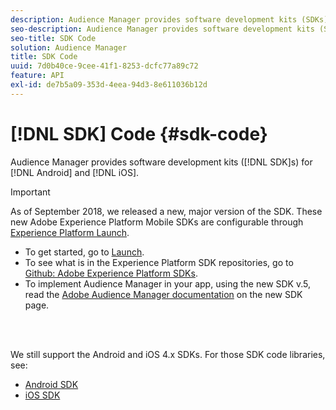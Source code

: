 ```yaml
---
description: Audience Manager provides software development kits (SDKs) for Android and iOS.
seo-description: Audience Manager provides software development kits (SDKs) for Android and iOS.
seo-title: SDK Code
solution: Audience Manager
title: SDK Code
uuid: 7d0b40ce-9cee-41f1-8253-dcfc77a89c72
feature: API
exl-id: de7b5a09-353d-4eea-94d3-8e611036b12d
---
```

# [!DNL SDK] Code {#sdk-code}

Audience Manager provides software development kits ([!DNL SDK]s) for [!DNL Android] and [!DNL iOS].

>[!IMPORTANT]
>
>As of September 2018, we released a new, major version of the SDK. These new Adobe Experience Platform Mobile SDKs are configurable through [Experience Platform Launch](https://www.adobe.com/experience-platform/launch.html).

* To get started, go to [Launch](https://launch.adobe.com/).
* To see what is in the Experience Platform SDK repositories, go to [Github: Adobe Experience Platform SDKs](https://github.com/Adobe-Marketing-Cloud/acp-sdks).
* To implement Audience Manager in your app, using the new SDK v.5, read the [Adobe Audience Manager documentation](https://aep-sdks.gitbook.io/docs/using-mobile-extensions/adobe-audience-manager) on the new SDK page.

<br>&nbsp;

We still support the Android and iOS 4.x SDKs. For those SDK code libraries, see:

* [Android SDK](https://docs.adobe.com/content/help/en/mobile-services/android/overview.html)
* [iOS SDK](https://docs.adobe.com/content/help/en/mobile-services/ios/overview.html)
